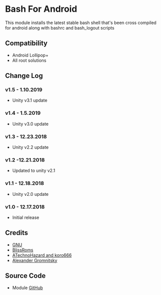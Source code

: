 # Bash For Android
This module installs the latest stable bash shell that's been cross compiled for android along with bashrc and bash_logout scripts

## Compatibility
* Android Lollipop+
* All root solutions

## Change Log
### v1.5 - 1.10.2019
* Unity v3.1 update

### v1.4 - 1.5.2019
* Unity v3.0 update

### v1.3 - 12.23.2018
* Unity v2.2 update

### v1.2 -12.21.2018
* Updated to unity v2.1

### v1.1 - 12.18.2018
* Unity v2.0 update

### v1.0 - 12.17.2018
* Initial release

## Credits
* [GNU](https://www.gnu.org/software/bash/)
* [BlissRoms](https://github.com/BlissRoms/platform_external_bash/)
* [ATechnoHazard and koro666](https://github.com/ATechnoHazard/bash_patches)
* [Alexander Gromnitsky](https://github.com/gromnitsky/bash-on-android)

## Source Code
* Module [GitHub](https://github.com/Zackptg5/Bash-For-Android)
